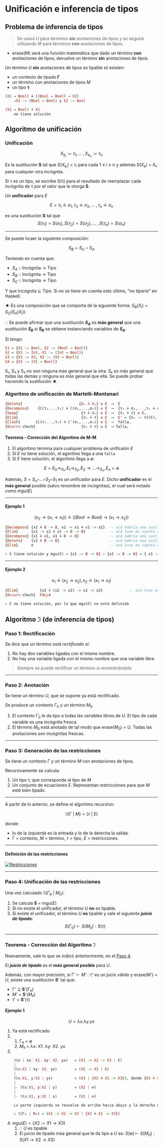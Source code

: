 # Unificación e inferencia de tipos

## Problema de inferencia de tipos

> Se usará $U$ para términos **sin** anotaciones de tipos y se seguirá utilizando $M$ para términos **con** anotaciones de tipos.

- erase(M) será una función matemática que dado un término **con** anotaciones de tipos, devuelve un término **sin** anotaciones de tipos.

Un término $U$ **sin** anotaciones de tipos es tipable sii existen:
- un contexto de tipado **Γ**
- un término con anotaciones de tipos $M$
- un tipo **τ**

```haskell
(X1 → Bool) ≟ ((Bool → Bool) → X2)
    ⇒X1 := (Bool → Bool) y X2 := Bool

(X1 → Bool) ≟ X1
    no tiene solución
```

## Algoritmo de unificación

### Unificación

$$X_{k_{i}} := \tau_1,...\ ,X_{k_{n}} := \tau_n$$

Es la sustitución **S** tal que $S(X_{k_{i}})$ = τᵢ para cada 1 ≤ i ≤ n y además $S(X_{k})$ = Xₖ para cualquier otra incógnita.

Si τ es un tipo, se escribe S(τ) para el resultado de reemplazar cada incógnita de τ por el valor que le otorga **S**.

Un **unificador** para $E$ 

$$E = {\tau_1 ≟ \sigma_1, \tau_2 ≟ \sigma_2, ... \ ,\tau_n ≟ \sigma_n}$$

es una sustitución **S** tal que
$$S(\tau_1) = S(\sigma_1), S(\tau_2) = S(\sigma_2), ... \ , S(\tau_n) = S(\sigma_n)$$

---

Se puede hcaer la siguiente composición:

$$S_B = S_C \circ S_A$$

Teniendo en cuenta que:

- $S_A$ :: Incógnita → Tipo
- $S_B$ :: Incógnita → Tipo
- $S_C$ :: Incógnita → Tipo

Y que Incógnita ⊆ Tipo. Si no se tiene en cuenta esto último, "_no tiparía_" en Haskell.

★ Es una composición que se comporta de la siguiente forma: $S_B(X_i) = S_C(S_A(X_i))$

∴ Se puede afirmar que una sustitución **$S_A$** es **más general** que una sustitución **$S_B$** si **$S_B$** se obtiene instanciando variables de **$S_A$**.

Si tengo: 

```haskell
S1 = {X1 := Bool, X2 := (Bool → Bool)}
S2 = {X1 := Int, X2 := (Int → Bool)}
S3 = {X1 := X3, X2 := (X3 → Bool)}
S4 = {X2 := (X1 → Bool)}
```

S₁, S₂ y S₃ no son ninguna más general que la otra. S₄ es más general que todas las demás y ninguna es más general que ella. Se puede probar haciendo la sustitución ★.

### Algoritmo de unificación de Martelli-Montanari

```haskell
{Delete}                          {Xₙ ≟ Xₙ} ∪ E  ⟶  E
{Decompose}    {C(τ₁...,τₙ) ≟ C(σ₁,...,σₙ)} ∪ E  ⟶  {τ₁ ≟ σ₁,...,τₙ ≟ σₙ} ∪ E
{Swap}                             {τ ≟ Xₙ} ∪ E  ⟶  {Xₙ ≟ τ} ∪ E,             -- si τ no es una incógnita
{Elim}                             {Xₙ ≟ τ} ∪ E  ⟶  E' = {Xₙ := τ}(E),        -- si Xₙ no ocurre en τ
{Clash}       {C(τ₁...,τₙ) ≟ C'(σ₁,...,σₙ)} ∪ E  ⟶  falla,                    -- si C ≠ C'
{Ocurrs-check}                     {Xₙ ≟ τ} ∪ E  ⟶ falla,                     -- si Xₙ ≠ τ y Xₙ ocurre en τ
```

#### Teorema - Corrección del Algoritmo de M-M

1. El algoritmo termina para cualquier problema de unificaión $E$
2. Si $E$ no tiene solución, el agoritmo llega a una `falla`
3. Si $E$ tiene solución, el algoritmo llega a ∅:

$$E = E_0 \rightarrow_{S_1}, E_1 \rightarrow_{S_2}, E_2 \rightarrow ... \rightarrow_{S_n}, E_n = \emptyset $$

Además, $S = S_n◦...◦ S_2◦S_1$ es un unificador para $E$. Dicho **unificador** es el **más general** posible (salvo renombre de incógnitas), el cual será notado como $mgu(E)$



---

#### Ejemplo 1

$${(x_2 → (x_1 → x_1)) ≟ ((Bool → Bool) → (x_1 → x_2))}$$

```haskell
{Decompose} {x2 ≟ B -> B, x1 -> x1 ≟ x1 -> x2}  -- acá habría una sustitución pero es la id
{Elim}      {x1 -> x1 ≟ x1 -> B -> B}           -- acá tuve en cuenta que x2 := B -> B
{Decompose} {x1 ≟ x1, x1 ≟ B -> B}              -- acá habría una sustitución pero es la id
{Delete}    {x1 ≟ B -> B}                       -- acá habría una sustitución pero es la id
{Elim}      ∅                                   -- acá tuve en cuenta que x1 := B -> B

∴ E tiene solución y mgu(E) = {x1 := B -> B} ∘ {x2 := B -> B} = { x1 := B -> B, x2 := B -> B}
```

---

#### Ejemplo 2

$${x_1 ≟ (x_2 → x_2), x_2 ≟ (x_1 → x_1)}$$

```haskell
{Elim}          {x2 ≟ (x2 -> x2) -> x2 -> x2}            -- acá tuve en cuenta que x1 := x2 -> x2
{Occurs-check}  FALLA

∴ E no tiene solución, por lo que mgu(E) no está definido
```

## Algoritmo ℑ (de inferencia de tipos)

### Paso 1: Rectificación

Se dice que un término está _rectificado_ si:

1. No hay dos variables ligadas con el mismo nombre. 
2. No hay una variable ligada con el mismo nombre que una variable libre.

> Siempre se puede rectificar un término α-renombrándolo

---

### Paso 2: Anotación

Se tiene un término $U$, que se supone ya está rectificado.

Se produce un contexto $\Gamma_0$ y un término $M_0$

1. El contexto $\Gamma_0$ le da tipo a todas las variables libres de $U$. El tipo de cada variable es una incógnita fresca.
2. El término $M_0$ está anotado de tal modo que erase($M_0$) = $U$. Todas las anotaciones son incógnitas frescas.

---

### Paso 3: Generación de las restricciones

Se tiene un contexto $\Gamma$ y un término $M$ con anotaciones de tipos.

Recursivamente se calcula:

1. Un tipo τ, que corresponde al tipo de $M$
2. Un conjunto de ecuaciones $E$. Representan restricciones para que $M$ esté bien tipado.

---

A partir de lo anterior, se define el algoritmo recursivo:

$$\Im(\Gamma \ | \ M) = (\tau \ | \ E)$$

donde:

- lo de la izquierda es la entrada y lo de la derecha la salida.
- Γ = contexto, $M$ = término, τ = tipo, $E$ = restricciones.

---

#### Definición de las restricciones

[![Restricciones](../../.img/image-17.png)](../Teorica6.pdf#page-21)

---

### Paso 4: Unificación de las restricciones

Una vez calculado $\Im(\Gamma_0 \ | \ M_0)$:
1. Se calcula **S** = mgu($E$)
2. Si no existe el unificador, el término $U$ **no** es tipable.
3. Si existe el unificador, el término $U$ **es** tipable y vale el siguiente **_juicio de tipado_**:
   $$S(\Gamma_0) \vdash S(M_0) : S(\tau)$$

---

### Teorema - Corrección del Algoritmo ℑ

Nuevamente, vale lo que se indicó anteriormente, en el [Paso 4](#paso-4-unificación-de-las-restricciones).

El **_juicio de tipado_** es el **más general posible** para $U$.

Además, con mayor precisión, si Γ' ⊢ $M$' : τ' es un jucio válido y erase($M$') = $U$, existe una sustitución **S**' tal que:

- Γ' ⊇ **S**'(Γ₀)
- $M$' = **S**'($M$₀)
- τ' = **S**'(τ)

#### Ejemplo 1

$$U = λx. λy. yx$$

1. Ya está rectificado
2. 
   1. Γ₀ = ∅
   2. $M$₀ = λx: X1. λy: X2. yx 
3.

```haskell
    ℑ(∅ | λx: X1. λy: X2. yx)   = (X1 -> X2 -> X3 | E)
    |
    ℑ(x:X1 | λy: X2. yx)        = (X2 -> X3 | E)
    |
    ℑ(x:X1, y:X2 | yx)          = (X3 | {X2 ≟ X1 -> X3}), donde {X2 ≟ X1 -> X3} = E
    |
    |- ℑ(x:X1, y:X2 | y)        = (X2 | ∅)
    |
    |- ℑ(x:X1, y:X2 | x)        = (X1 | ∅)

    La parte izquierda se resuelve de arriba hacia abajo y la derecha de abajo hacia arriba

    ∴ ℑ(Γ₀ | M₀) = (X1 -> X2 -> X3 | {X2 ≟ X1 -> X3})
 ```
 
4. $mgu(E) = \{ X2 := X1 \rightarrow X3 \}$
   1. ∴ $U$ es tipable
   2. El juicio de tipado mśa general que le da tipo a $U$ es: $S(\emptyset) \ \vdash \ S(M_0) : S(X1 \rightarrow X2 \rightarrow X3)$
